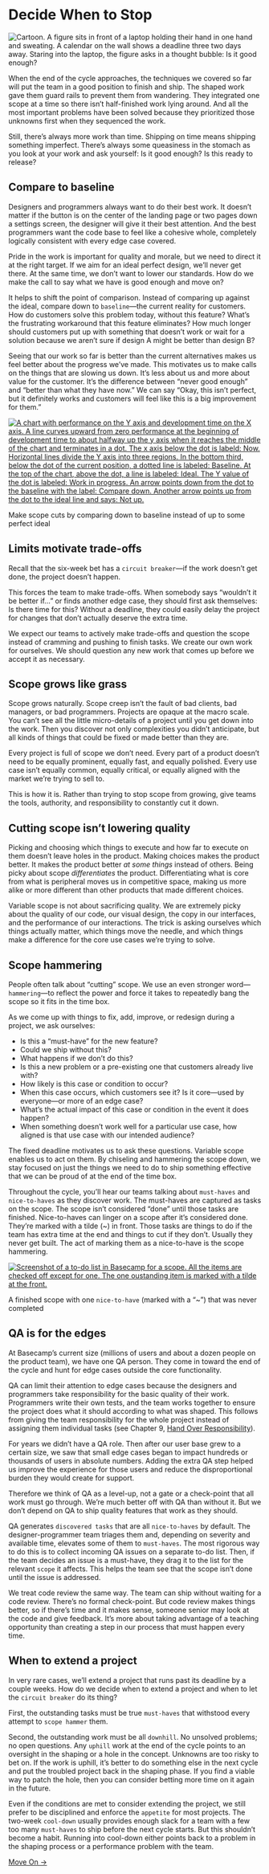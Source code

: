 # Decide When to Stop

![Cartoon. A figure sits in front of a laptop holding their hand in one hand and sweating. A calendar on the wall shows a deadline three two days away. Staring into the laptop, the figure asks in a thought bubble: Is it good enough?](assets/intro_cartoon-05df8762bc8fd85d9569643ebce62197e9326bd1fc4bf3c3a89faec8f94eae81.png)

When the end of the cycle approaches, the techniques we covered so far will put the team in a good position to finish and ship. The shaped work gave them guard rails to prevent them from wandering. They integrated one scope at a time so there isn’t half-finished work lying around. And all the most important problems have been solved because they prioritized those unknowns first when they sequenced the work.

Still, there’s always more work than time. Shipping on time means shipping something imperfect. There’s always some queasiness in the stomach as you look at your work and ask yourself: Is it good enough? Is this ready to release?

## Compare to baseline

Designers and programmers always want to do their best work. It doesn’t matter if the button is on the center of the landing page or two pages down a settings screen, the designer will give it their best attention. And the best programmers want the code base to feel like a cohesive whole, completely logically consistent with every edge case covered.

Pride in the work is important for quality and morale, but we need to direct it at the right target. If we aim for an ideal perfect design, we’ll never get there. At the same time, we don’t want to lower our standards. How do we make the call to say what we have is good enough and move on?

It helps to shift the point of comparison. Instead of comparing up against the ideal, compare down to `baseline`—the current reality for customers. How do customers solve this problem today, without this feature? What’s the frustrating workaround that this feature eliminates? How much longer should customers put up with something that doesn’t work or wait for a solution because we aren’t sure if design A might be better than design B?

Seeing that our work so far is better than the current alternatives makes us feel better about the progress we’ve made. This motivates us to make calls on the things that are slowing us down. It’s less about us and more about value for the customer. It’s the difference between “never good enough” and “better than what they have now.” We can say “Okay, this isn’t perfect, but it definitely works and customers will feel like this is a big improvement for them.”

[![A chart with performance on the Y axis and development time on the X axis. A line curves upward from zero performance at the beginning of development time to about halfway up the y axis when it reaches the middle of the chart and terminates in a dot. The x axis below the dot is labeld: Now. Horizontal lines divide the Y axis into three regions. In the bottom third, below the dot of the current position, a dotted line is labeled: Baseline. At the top of the chart, above the dot, a line is labeled: Ideal. The Y value of the dot is labeled: Work in progress. An arrow points down from the dot to the baseline with the label: Compare down. Another arrow points up from the dot to the ideal line and says: Not up.](assets/compare_to_baseline-ff521686dc8ea60cb9587d072409f5ee8bba79ca269e0fb04963b930699fb62d.jpg)](assets/compare_to_baseline-ff521686dc8ea60cb9587d072409f5ee8bba79ca269e0fb04963b930699fb62d.jpg)

Make scope cuts by comparing down to baseline instead of up to some perfect ideal

## Limits motivate trade-offs

Recall that the six-week bet has a `circuit breaker`—if the work doesn’t get done, the project doesn’t happen.

This forces the team to make trade-offs. When somebody says “wouldn’t it be better if…” or finds another edge case, they should first ask themselves: Is there time for this? Without a deadline, they could easily delay the project for changes that don’t actually deserve the extra time.

We expect our teams to actively make trade-offs and question the scope instead of cramming and pushing to finish tasks. We create our own work for ourselves. We should question any new work that comes up before we accept it as necessary.

## Scope grows like grass

Scope grows naturally. Scope creep isn’t the fault of bad clients, bad managers, or bad programmers. Projects are opaque at the macro scale. You can’t see all the little micro-details of a project until you get down into the work. Then you discover not only complexities you didn’t anticipate, but all kinds of things that could be fixed or made better than they are.

Every project is full of scope we don’t need. Every part of a product doesn’t need to be equally prominent, equally fast, and equally polished. Every use case isn’t equally common, equally critical, or equally aligned with the market we’re trying to sell to.

This is how it is. Rather than trying to stop scope from growing, give teams the tools, authority, and responsibility to constantly cut it down.

## Cutting scope isn’t lowering quality

Picking and choosing which things to execute and how far to execute on them doesn’t leave holes in the product. Making choices makes the product better. It makes the product better *at some things* instead of others. Being picky about scope *differentiates* the product. Differentiating what is core from what is peripheral moves us in competitive space, making us more alike or more different than other products that made different choices.

Variable scope is not about sacrificing quality. We are extremely picky about the quality of our code, our visual design, the copy in our interfaces, and the performance of our interactions. The trick is asking ourselves which things actually matter, which things move the needle, and which things make a difference for the core use cases we’re trying to solve.

## Scope hammering

People often talk about “cutting” scope. We use an even stronger word—`hammering`—to reflect the power and force it takes to repeatedly bang the scope so it fits in the time box.

As we come up with things to fix, add, improve, or redesign during a project, we ask ourselves:

- Is this a “must-have” for the new feature?
- Could we ship without this?
- What happens if we don’t do this?
- Is this a new problem or a pre-existing one that customers already live with?
- How likely is this case or condition to occur?
- When this case occurs, which customers see it? Is it core—used by everyone—or more of an edge case?
- What’s the actual impact of this case or condition in the event it does happen?
- When something doesn’t work well for a particular use case, how aligned is that use case with our intended audience?

The fixed deadline motivates us to ask these questions. Variable scope enables us to act on them. By chiseling and hammering the scope down, we stay focused on just the things we need to do to ship something effective that we can be proud of at the end of the time box.

Throughout the cycle, you’ll hear our teams talking about `must-haves` and `nice-to-haves` as they discover work. The must-haves are captured as tasks on the scope. The scope isn’t considered “done” until those tasks are finished. Nice-to-haves can linger on a scope after it’s considered done. They’re marked with a tilde (~) in front. Those tasks are things to do if the team has extra time at the end and things to cut if they don’t. Usually they never get built. The act of marking them as a nice-to-have is the scope hammering.

[![Screenshot of a to-do list in Basecamp for a scope. All the items are checked off except for one. The one oustanding item is marked with a tilde at the front.](assets/scope_with_maybes-1838d92cd3c87917932716ef6baaad023b5b968af9d3f316d257c5f08a3a71f8.png)](assets/scope_with_maybes-1838d92cd3c87917932716ef6baaad023b5b968af9d3f316d257c5f08a3a71f8.png)

A finished scope with one `nice-to-have` (marked with a “~”) that was never completed

## QA is for the edges

At Basecamp’s current size (millions of users and about a dozen people on the product team), we have one QA person. They come in toward the end of the cycle and hunt for edge cases outside the core functionality.

QA can limit their attention to edge cases because the designers and programmers take responsibility for the basic quality of their work. Programmers write their own tests, and the team works together to ensure the project does what it should according to what was shaped. This follows from giving the team responsibility for the whole project instead of assigning them individual tasks (see Chapter 9, [Hand Over Responsibility](3.1-chapter-10)).

For years we didn’t have a QA role. Then after our user base grew to a certain size, we saw that small edge cases began to impact hundreds or thousands of users in absolute numbers. Adding the extra QA step helped us improve the experience for those users and reduce the disproportional burden they would create for support.

Therefore we think of QA as a level-up, not a gate or a check-point that all work must go through. We’re much better off with QA than without it. But we don’t depend on QA to ship quality features that work as they should.

QA generates `discovered tasks` that are all `nice-to-haves` by default. The designer-programmer team triages them and, depending on severity and available time, elevates some of them to `must-haves`. The most rigorous way to do this is to collect incoming QA issues on a separate to-do list. Then, if the team decides an issue is a must-have, they drag it to the list for the relevant `scope` it affects. This helps the team see that the scope isn’t done until the issue is addressed.

We treat code review the same way. The team can ship without waiting for a code review. There’s no formal check-point. But code review makes things better, so if there’s time and it makes sense, someone senior may look at the code and give feedback. It’s more about taking advantage of a teaching opportunity than creating a step in our process that must happen every time.

## When to extend a project

In very rare cases, we’ll extend a project that runs past its deadline by a couple weeks. How do we decide when to extend a project and when to let the `circuit breaker` do its thing?

First, the outstanding tasks must be true `must-haves` that withstood every attempt to `scope hammer` them.

Second, the outstanding work must be all `downhill`. No unsolved problems; no open questions. Any `uphill` work at the end of the cycle points to an oversight in the shaping or a hole in the concept. Unknowns are too risky to bet on. If the work is uphill, it’s better to do something else in the next cycle and put the troubled project back in the shaping phase. If you find a viable way to patch the hole, then you can consider betting more time on it again in the future.

Even if the conditions are met to consider extending the project, we still prefer to be disciplined and enforce the `appetite` for most projects. The two-week `cool-down` usually provides enough slack for a team with a few too many `must-haves` to ship before the next cycle starts. But this shouldn’t become a habit. Running into cool-down either points back to a problem in the shaping process or a performance problem with the team.

[Move On →](3.6-chapter-15)
